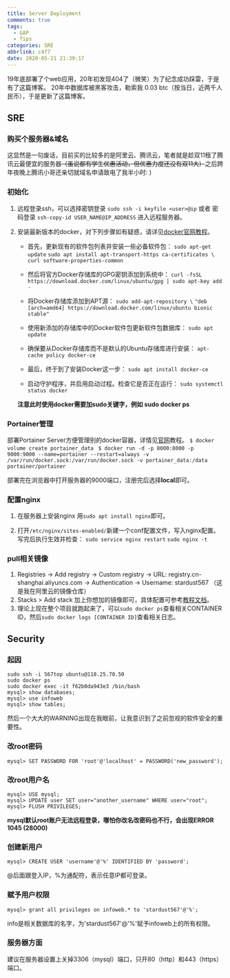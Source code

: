 ```yaml
---
title: Server Deployment
comments: true
tags:
  - GAP
  - Tips
categories: SRE
abbrlink: c4f7
date: 2020-05-21 21:39:17
---
```


19年底部署了个web应用，20年初发现404了（微笑）为了纪念成功踩雷，于是有了这篇博客。
20年中数据库被黑客攻击，勒索我 0.03 btc（按当日，近两千人民币），于是更新了这篇博客。
<!-- More -->

## SRE

### 购买个服务器&域名

这显然是一句废话，目前买的比较多的是阿里云、腾讯云，笔者就是趁双11租了腾讯云最便宜的服务器~~（虽说都有学生优惠活动，但优惠力度还没有双11大）~~之后跨年夜晚上腾讯小哥还亲切就域名申请致电了我半小时: )

### 初始化

1. 远程登录ssh，可以选择密钥登录 `sudo ssh -i keyfile <user>@ip` 或者 密码登录 `ssh-copy-id USER_NAME@IP_ADDRESS` 进入远程服务器。

3. 安装最新版本的docker，对下列步骤如有疑惑，请详见[docker官网教程](https://docs.docker.com/engine/install/ubuntu/)。
   - 首先，更新现有的软件包列表并安装一些必备软件包：
   `sudo apt-get update`
   `sudo apt install apt-transport-https ca-certificates \`
   `curl software-properties-common`
   
   - 然后将官方Docker存储库的GPG密钥添加到系统中：
   `curl -fsSL https://download.docker.com/linux/ubuntu/gpg | sudo apt-key add -`
   
   - 将Docker存储库添加到APT源：
   `sudo add-apt-repository \`
   `"deb [arch=amd64] https://download.docker.com/linux/ubuntu bionic stable"`
   
   - 使用新添加的存储库中的Docker软件包更新软件包数据库：
   `sudo apt update`
   
   - 确保要从Docker存储库而不是默认的Ubuntu存储库进行安装：
   `apt-cache policy docker-ce`
   
   - 最后，终于到了安装Docker这一步：
   `sudo apt install docker-ce`
   
   - 启动守护程序，并启用启动过程。检查它是否正在运行：
   `sudo systemctl status docker`
   
   **注意此时使用docker需要加sudo关键字，例如 sudo docker ps**

### Portainer管理

部署Portainer Server方便管理别的docker容器，详情见[官网](https://www.portainer.io/installation/)教程。
`$ docker volume create portainer_data `
`$ docker run -d -p 8000:8000 -p 9000:9000 --name=portainer --restart=always -v /var/run/docker.sock:/var/run/docker.sock -v portainer_data:/data portainer/portainer`

部署完在浏览器中打开服务器的9000端口，注册完后选择**local**即可。

### 配置nginx

1. 在服务器上安装nginx 用`sudo apt install nginx`即可。 

2. 打开`/etc/nginx/sites-enabled/`新建一个conf配置文件，写入nginx配置。写完后执行生效并检查：
   `sudo service nginx restart`
   `sudo nginx -t`

### pull相关镜像

1. Registries -> Add registry -> Custom registry -> URL: registry.cn-shanghai.aliyuncs.com -> Authentication -> Username: stardust567 （这是我在阿里云的镜像仓库）
2. Stacks > Add stack 加上你想加的镜像即可，具体配置可参考[教程文档](https://yeasy.gitbook.io/docker_practice/introduction)。
3. 理论上现在整个项目就跑起来了，可以`sudo docker ps`查看相关CONTAINER ID，然后`sudo docker logs [CONTAINER ID]`查看相关日志。

## Security

### 起因

```shell
sudo ssh -i 567top ubuntu@118.25.70.50
sudo docker ps
sudo docker exec -it f62b0da943e3 /bin/bash
mysql> show databases;
mysql> use infoweb
mysql> show tables;
```

然后一个大大的WARNING出现在我眼前，让我意识到了之前忽视的软件安全的重要性。

### 改root密码

```mysql
mysql> SET PASSWORD FOR 'root'@'localhost' = PASSWORD('new_password');
```

### 改root用户名

```mysql
mysql> USE mysql;
mysql> UPDATE user SET user="another_username" WHERE user="root";
mysql> FLUSH PRIVILEGES;
```

**mysql默认root账户无法远程登录，哪怕你改名改密码也不行，会出现ERROR 1045 (28000)** 

### 创建新用户
```mysql
mysql> CREATE USER 'username'@'%' IDENTIFIED BY 'password'; 
```

@后面跟登入IP，%为通配符，表示任意IP都可登录。

### 赋予用户权限
```mysql
mysql> grant all privileges on infoweb.* to 'stardust567'@'%';
```

info是相关数据库的名字，为'stardust567'@'%'赋予infoweb上的所有权限。

### 服务器方面

建议在服务器设置上关掉3306（mysql）端口，只开80（http）和443（https）端口。